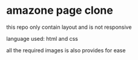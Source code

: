 <h1> amazone page clone</h1>
<P>this repo only contain layout and is not responsive </P>
<p>language used: html and css</p>
<p> all the required images is also provides for ease </p>
